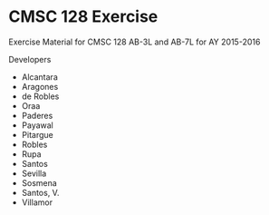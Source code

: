 # CMSC 128 Exercise

Exercise Material for CMSC 128 AB-3L and AB-7L for AY 2015-2016

Developers
* Alcantara
* Aragones
* de Robles
* Oraa
* Paderes
* Payawal
* Pitargue
* Robles
* Rupa
* Santos
* Sevilla
* Sosmena
* Santos, V.
* Villamor
